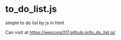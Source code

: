 # to_do_list.js
simple to do list by js in html

Can visit at https://weicong317.github.io/to_do_list.js/

